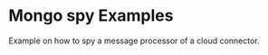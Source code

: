 Mongo spy Examples
==================

Example on how to spy a message processor of a cloud connector.